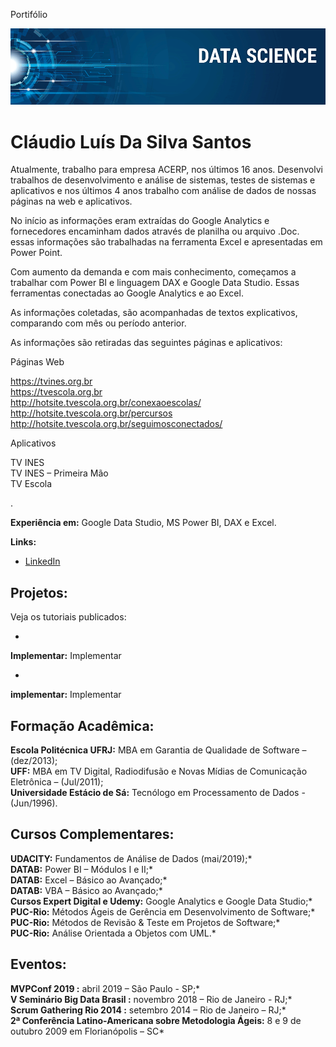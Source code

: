 Portifólio
<p align="center">
<img src="banner.png" >
</p>

# Cláudio Luís Da Silva Santos
Atualmente, trabalho para empresa ACERP, nos últimos 16 anos. Desenvolvi trabalhos de desenvolvimento e análise de sistemas, testes de sistemas e aplicativos e nos últimos 4 anos trabalho com análise de dados de nossas páginas na web e aplicativos.<p>
No início as informações eram extraídas do Google Analytics e fornecedores encaminham dados através de planilha ou arquivo .Doc. essas informações são trabalhadas na ferramenta Excel e apresentadas em Power Point.<p>
Com aumento da demanda e com mais conhecimento, começamos a trabalhar com Power BI e linguagem DAX e Google Data Studio. Essas ferramentas conectadas ao Google Analytics e ao Excel.<p>
As informações coletadas, são acompanhadas de textos explicativos, comparando com mês ou período anterior.<p>
As informações são retiradas das seguintes páginas e aplicativos:<p>
  Páginas Web <p>
   https://tvines.org.br <br>
https://tvescola.org.br <br>
http://hotsite.tvescola.org.br/conexaoescolas/ <br>
http://hotsite.tvescola.org.br/percursos <br>
http://hotsite.tvescola.org.br/seguimosconectados/ <br>
<p>
Aplicativos <p>
TV INES <br>
TV INES – Primeira Mão <br>
TV Escola <p>
.

**Experiência em:** Google Data Studio, MS Power BI, DAX e Excel.


**Links:**
*  [LinkedIn](https://www.linkedin.com/in/claudio-santos-5824b824/)
## Projetos:
Veja os tutoriais publicados:

* 
**Implementar:** Implementar
* <br>
**implementar:** Implementar

## Formação Acadêmica:
**Escola Politécnica UFRJ:** MBA em Garantia de Qualidade de Software – (dez/2013); <br>
**UFF:** MBA em TV Digital, Radiodifusão e Novas Mídias de Comunicação Eletrônica – (Jul/2011);
 <br>
**Universidade Estácio de Sá:** Tecnólogo em Processamento de Dados - (Jun/1996).
 <p>

## Cursos Complementares:
**UDACITY:** Fundamentos de Análise de Dados (mai/2019);* <br>
**DATAB:** Power BI – Módulos I e II;* <br>
**DATAB:** Excel – Básico ao Avançado;* <br>
**DATAB:** VBA – Básico ao Avançado;* <br>
**Cursos Expert Digital e Udemy:** Google Analytics e Google Data Studio;* <br>
**PUC-Rio:** Métodos Ágeis de Gerência em Desenvolvimento de Software;* <br>
**PUC-Rio:** Métodos de Revisão & Teste em Projetos de Software;* <br>
**PUC-Rio:** Análise Orientada a Objetos com UML.* <p>
## Eventos:
**MVPConf 2019 :** abril 2019 – São Paulo - SP;* <br>
**V Seminário Big Data Brasil  :** novembro 2018 – Rio de Janeiro - RJ;* <br>
**Scrum Gathering Rio 2014   :** setembro 2014 – Rio de Janeiro – RJ;* <br>
**2ª Conferência Latino-Americana sobre Metodologia Ágeis:** 8 e 9 de outubro 2009 em Florianópolis – SC*
